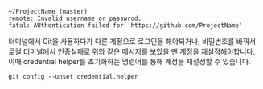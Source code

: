 ```
~/ProjectName (master)
remote: Invalid username or passwrod.
fatal: AUthentication failed for 'https://github.com/ProjectName'
```

 터미널에서 Git을 사용하다가 다른 계정으로 로그인을 해야되거나, 비밀번호를 바꿔서 로컬 터미널에서 인증실패로 위와 같은 메시지를 보았을 땐 계정을 재설정해야합니다. 이때 credential helper를 초기화하는 명령어를 통해 계정을 재설정할 수 있습니다.

```terminal
git config --unset credential.helper
```

